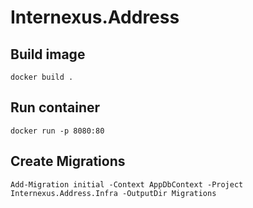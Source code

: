# Internexus.Address

## Build image

```
docker build .
```

## Run container


```
docker run -p 8080:80
```

## Create Migrations

```
Add-Migration initial -Context AppDbContext -Project Internexus.Address.Infra -OutputDir Migrations
```